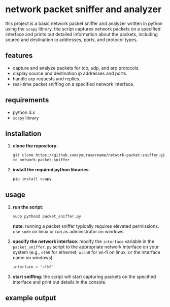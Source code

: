 # network packet sniffer and analyzer

this project is a basic network packet sniffer and analyzer written in python using the `scapy` library. the script captures network packets on a specified interface and prints out detailed information about the packets, including source and destination ip addresses, ports, and protocol types.

## features

- capture and analyze packets for tcp, udp, and arp protocols.
- display source and destination ip addresses and ports.
- handle arp requests and replies.
- real-time packet sniffing on a specified network interface.

## requirements

- python 3.x
- `scapy` library

## installation

1. **clone the repository**:
    ```bash
    git clone https://github.com/yourusername/network-packet-sniffer.git
    cd network-packet-sniffer
    ```

2. **install the required python libraries**:
    ```bash
    pip install scapy
    ```

## usage

1. **run the script**:
    ```bash
    sudo python3 packet_sniffer.py
    ```

    **note**: running a packet sniffer typically requires elevated permissions. use `sudo` on linux or run as administrator on windows.

2. **specify the network interface**:
    modify the `interface` variable in the `packet_sniffer.py` script to the appropriate network interface on your system (e.g., `eth0` for ethernet, `wlan0` for wi-fi on linux, or the interface name on windows).

    ```python
    interface = "eth0"
    ```

3. **start sniffing**:
    the script will start capturing packets on the specified interface and print out details in the console.

## example output

